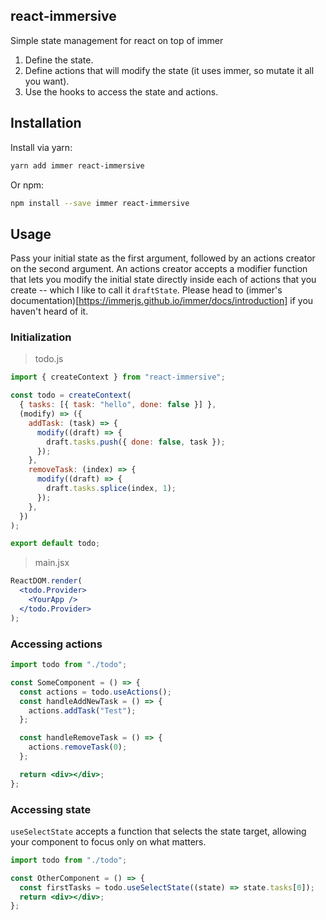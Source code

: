 ## react-immersive

Simple state management for react on top of immer

1. Define the state.
2. Define actions that will modify the state (it uses immer, so mutate it all you want).
3. Use the hooks to access the state and actions.

## Installation

Install via yarn:

```sh
yarn add immer react-immersive
```

Or npm:

```sh
npm install --save immer react-immersive
```

## Usage

Pass your initial state as the first argument, followed by an actions creator on the second argument.
An actions creator accepts a modifier function that lets you modify the initial state directly inside each of actions that you create -- which I like to call it `draftState`.
Please head to (immer's documentation)[https://immerjs.github.io/immer/docs/introduction] if you haven't heard of it.

### Initialization

> todo.js

```js
import { createContext } from "react-immersive";

const todo = createContext(
  { tasks: [{ task: "hello", done: false }] },
  (modify) => ({
    addTask: (task) => {
      modify((draft) => {
        draft.tasks.push({ done: false, task });
      });
    },
    removeTask: (index) => {
      modify((draft) => {
        draft.tasks.splice(index, 1);
      });
    },
  })
);

export default todo;
```

> main.jsx

```jsx
ReactDOM.render(
  <todo.Provider>
    <YourApp />
  </todo.Provider>
);
```

### Accessing actions

```jsx
import todo from "./todo";

const SomeComponent = () => {
  const actions = todo.useActions();
  const handleAddNewTask = () => {
    actions.addTask("Test");
  };

  const handleRemoveTask = () => {
    actions.removeTask(0);
  };

  return <div></div>;
};
```

### Accessing state

`useSelectState` accepts a function that selects the state target, allowing your component to focus only on what matters.

```jsx
import todo from "./todo";

const OtherComponent = () => {
  const firstTasks = todo.useSelectState((state) => state.tasks[0]);
  return <div></div>;
};
```
